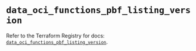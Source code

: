 # `data_oci_functions_pbf_listing_version`

Refer to the Terraform Registry for docs: [`data_oci_functions_pbf_listing_version`](https://registry.terraform.io/providers/oracle/oci/7.19.0/docs/data-sources/functions_pbf_listing_version).
